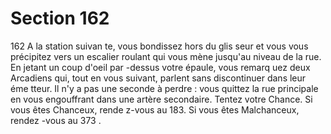 # Section 162

162
A la station suivan te, vous bondissez hors du glis seur et vous
vous précipitez vers un escalier roulant qui vous mène jusqu'au
niveau de la rue. En jetant un coup d'oeil par -dessus votre
épaule, vous remarq uez deux Arcadiens qui, tout en vous
suivant, parlent sans discontinuer dans leur éme tteur. Il  n'y a pas
une seconde à perdre : vous quittez la rue principale en vous
engouffrant dans une artère secondaire. Tentez votre Chance. Si
vous êtes Chanceux, rende z-vous au 183. Si vous êtes
Malchanceux, rendez -vous au 373 .
